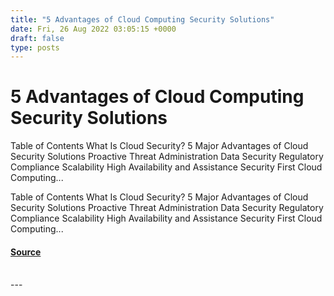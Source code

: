 ```yaml
---
title: "5 Advantages of Cloud Computing Security Solutions"
date: Fri, 26 Aug 2022 03:05:15 +0000
draft: false
type: posts
---
```

# 5 Advantages of Cloud Computing Security Solutions





Table of Contents What Is Cloud Security? 5 Major Advantages of Cloud Security Solutions Proactive Threat Administration Data Security Regulatory Compliance Scalability High Availability and Assistance Security First Cloud Computing...

Table of Contents What Is Cloud Security? 5 Major Advantages of Cloud Security Solutions Proactive Threat Administration Data Security Regulatory Compliance Scalability High Availability and Assistance Security First Cloud Computing...

#### [Source](https://cyberhunter.solutions/5-advantages-of-cloud-computing-security-solutions/)

<br/>
---
